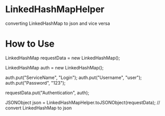 # LinkedHashMapHelper
converting LinkedHashMap to json and vice versa

# How to Use 

LinkedHashMap requestData = new LinkedHashMap();

LinkedHashMap auth = new LinkedHashMap();

auth.put("ServiceName", "Login");
auth.put("Username", "user");
auth.put("Password", "123");
        
requestData.put("Authentication", auth);
        
JSONObject json = LinkedHashMapHelper.toJSONObject(requestData); // convert LinkedHashMap to json
